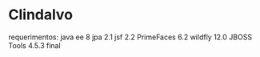# Clindalvo

requerimentos:
	java ee 8
	jpa 2.1
	jsf 2.2
	PrimeFaces 6.2
	wildfly 12.0
	JBOSS Tools 4.5.3 final